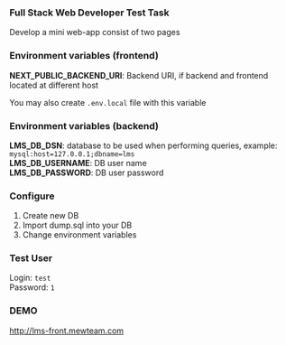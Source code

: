 ### Full Stack Web Developer Test Task

Develop a mini web-app consist of two pages

### Environment variables (frontend)

**NEXT_PUBLIC_BACKEND_URI**: Backend URI, if backend and frontend located at different host

You may also create `.env.local` file with this variable

###  Environment variables (backend)

**LMS_DB_DSN**:  database to be used when performing queries, example: `mysql:host=127.0.0.1;dbname=lms`   
**LMS_DB_USERNAME**: DB user name  
**LMS_DB_PASSWORD**: DB user password

### Configure

1. Create new DB
2. Import dump.sql into your DB
3. Change environment variables

### Test User
Login: `test`  
Password: `1`  

### DEMO

http://lms-front.mewteam.com
